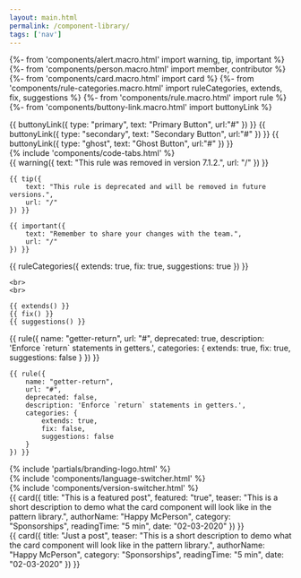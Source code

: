 ```yaml
---
layout: main.html
permalink: /component-library/
tags: ['nav']
---
```



{%- from 'components/alert.macro.html' import warning, tip, important %}
{%- from 'components/person.macro.html' import member, contributor %}
{%- from 'components/card.macro.html' import card %}
{%- from 'components/rule-categories.macro.html' import ruleCategories, extends, fix, suggestions %}
{%- from 'components/rule.macro.html' import rule %}
{%- from 'components/buttony-link.macro.html' import buttonyLink %}


<div class="content-container">
    {{ buttonyLink({ type: "primary", text: "Primary Button", url:"#" }) }}
    {{ buttonyLink({ type: "secondary", text: "Secondary Button", url:"#" }) }}
    {{ buttonyLink({ type: "ghost", text: "Ghost Button", url:"#" }) }}
</div>

<div class="content-container">
    {% include 'components/code-tabs.html' %}
</div>

<div class="content-container">
    {{ warning({
        text: "This rule was removed in version 7.1.2.",
        url: "/"
    }) }}

    {{ tip({
        text: "This rule is deprecated and will be removed in future versions.",
        url: "/"
    }) }}

    {{ important({
        text: "Remember to share your changes with the team.",
        url: "/"
    }) }}
</div>

<div class="content-container">
    {{ ruleCategories({
        extends: true,
        fix: true,
        suggestions: true
    }) }}

    <br>
    <br>

    {{ extends() }}
    {{ fix() }}
    {{ suggestions() }}
</div>

<div class="content-container">
    {{ rule({
        name: "getter-return",
        url: "#",
        deprecated: true,
        description: 'Enforce `return` statements in getters.',
        categories: {
            extends: true,
            fix: true,
            suggestions: false
        }
    }) }}

    {{ rule({
        name: "getter-return",
        url: "#",
        deprecated: false,
        description: 'Enforce `return` statements in getters.',
        categories: {
            extends: true,
            fix: false,
            suggestions: false
        }
    }) }}
</div>

<div class="content-container">
    {% include 'partials/branding-logo.html' %}
</div>

<div class="content-container">
    {% include 'components/language-switcher.html' %}
</div>

<div class="content-container">
    {% include 'components/version-switcher.html' %}
</div>

<div class="content-container">
    {{ card({
        title: "This is a featured post",
        featured: "true",
        teaser: "This is a short description to demo what the card component will look like in the pattern library.",
        authorName: "Happy McPerson",
        category: "Sponsorships",
        readingTime: "5 min",
        date: "02-03-2020"
    }) }}
</div>

<div class="content-container">
    {{ card({
        title: "Just a post",
        teaser: "This is a short description to demo what the card component will look like in the pattern library.",
        authorName: "Happy McPerson",
        category: "Sponsorships",
        readingTime: "5 min",
        date: "02-03-2020"
    }) }}
</div>


<script src="{{ '/assets/js/tabs.js' | url }}"></script>
